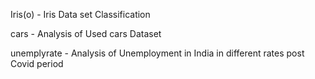 Iris(o) - Iris Data set Classification 

cars - Analysis of Used cars Dataset 

unemplyrate - Analysis of Unemployment in India in different rates post Covid period
